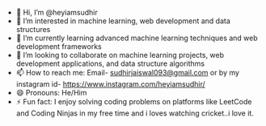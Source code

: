- 👋 Hi, I’m @heyiamsudhir
- 👀 I’m interested in machine learning, web development and data structures
- 🌱 I’m currently learning advanced machine learning techniques and web development frameworks
- 💞️ I’m looking to collaborate on machine learning projects, web development applications, and data structure algorithms
- 📫 How to reach me: Email- sudhirjaiswal093@gmail.com or by my instagram id- https://www.instagram.com/heyiamsudhir/
- 😄 Pronouns: He/Him
- ⚡ Fun fact: I enjoy solving coding problems on platforms like LeetCode and Coding Ninjas in my free time and i loves watching cricket..i love it.

<!---
heyiamsudhir/heyiamsudhir is a ✨ special ✨ repository because its `README.md` (this file) appears on your GitHub profile.
You can click the Preview link to take a look at your changes.
--->
